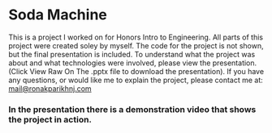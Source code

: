 # Soda Machine
This is a project I worked on for Honors Intro to Engineering. 
All parts of this project were created soley by myself. The 
code for the project is not shown, but the final presentation
is included. To understand what the project was about and what
technologies were involved, please view the presentation. (Click View Raw On The .pptx file to download the presentation).
If you have any questions, or would like me to explain the project, please contact me at:
mail@ronakparikhnj.com

### **In the presentation there is a demonstration video that shows the project in action.**
